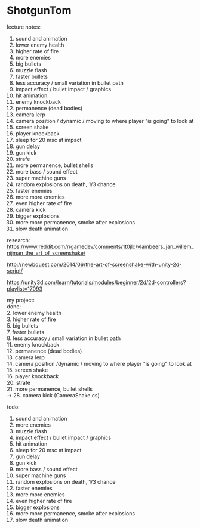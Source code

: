 # ShotgunTom

lecture notes:  
1. sound and animation  
2. lower enemy health  
3. higher rate of fire  
4. more enemies  
5. big bullets  
6. muzzle flash  
7. faster bullets  
8. less accuracy / small variation in bullet path  
9. impact effect / bullet impact / graphics  
10. hit animation  
11. enemy knockback  
12. permanence (dead bodies)  
13. camera lerp  
14. camera position / dynamic / moving to where player "is going" to look at  
15. screen shake  
16. player knockback  
17. sleep for 20 msc at impact  
18. gun delay  
19. gun kick  
20. strafe  
21. more permanence, bullet shells  
22. more bass / sound effect  
23. super machine guns  
24. random explosions on death, 1/3 chance  
25. faster enemies  
26. more more enemies  
27. even higher rate of fire  
28. camera kick  
29. bigger explosions  
30. more more permanence, smoke after explosions  
31. slow death animation  


research:
https://www.reddit.com/r/gamedev/comments/1t0jlc/vlambeers_jan_willem_nijman_the_art_of_screenshake/

http://newbquest.com/2014/06/the-art-of-screenshake-with-unity-2d-script/

https://unity3d.com/learn/tutorials/modules/beginner/2d/2d-controllers?playlist=17093




my project:  
done:  
2. lower enemy health  
3. higher rate of fire  
5. big bullets  
7. faster bullets  
8. less accuracy / small variation in bullet path  
11. enemy knockback  
12. permanence (dead bodies)  
13. camera lerp  
14. camera position /dynamic / moving to where player "is going" to look at  
15. screen shake  
16. player knockback  
20. strafe  
21. more permanence, bullet shells  
-> 28. camera kick (CameraShake.cs)  


todo:  
1. sound and animation  
4. more enemies  
6. muzzle flash  
9. impact effect / bullet impact / graphics  
10. hit animation  
17. sleep for 20 msc at impact  
18. gun delay  
19. gun kick  
22. more bass / sound effect  
23. super machine guns   
24. random explosions on death, 1/3 chance   
25. faster enemies  
26. more more enemies  
27. even higher rate of fire  
29. bigger explosions  
30. more more permanence, smoke after explosions  
31. slow death animation  





